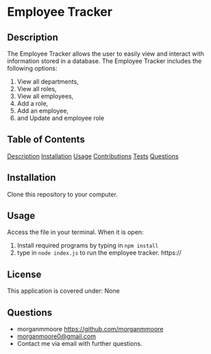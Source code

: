 # Employee Tracker

## Description

The Employee Tracker allows the user to easily view and interact with information stored in a database. The Employee Tracker includes the following options:

1. View all departments,
2. View all roles,
3. View all employees,
4. Add a role,
5. Add an employee,
6. and Update and employee role

## Table of Contents

[Description](#Description)
[Installation](#Installation)
[Usage](#Usage)
[Contributions](#Contributing)
[Tests](#Tests)
[Questions](#Questions)

## Installation

Clone this repository to your computer.

## Usage

Access the file in your terminal. When it is open:

1. Install required programs by typing in ```npm install```
2. type in ```node index.js``` to run the employee tracker.
https://

## License

This application is covered under: None

## Questions

* morganmmoore https://github.com/morganmmoore
* morganmoore0@gmail.com
* Contact me via email with further questions.

